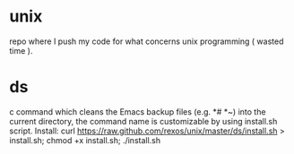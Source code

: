 unix
====

repo where I push my code for what concerns unix programming ( wasted time ).

ds
====
c command which cleans the Emacs backup files (e.g. *# *~) into the current directory, the command name is
customizable by using install.sh script.
Install:
  curl https://raw.github.com/rexos/unix/master/ds/install.sh > install.sh;
  chmod +x install.sh;
  ./install.sh
